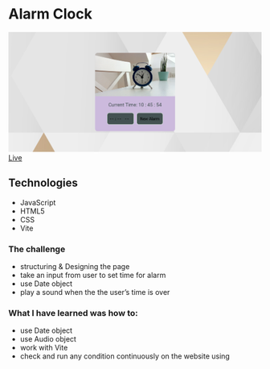 # Alarm Clock

![alarm-clock screenshot](./alarm-clock.png)
[Live](https://alarm-clock-vanilla-js.netlify.app/)

## Technologies

- JavaScript
- HTML5
- CSS
- Vite

### The challenge

- structuring & Designing the page
- take an input from user to set time for alarm
- use Date object
- play a sound when the the user’s time is over

### What I have learned was how to:

- use Date object
- use Audio object
- work with Vite
- check and run any condition continuously on the website using
